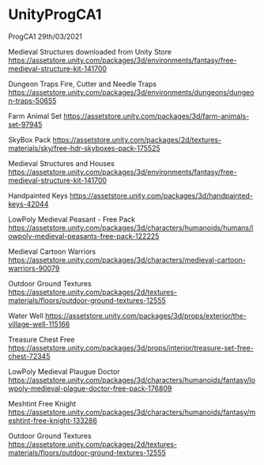 # UnityProgCA1
ProgCA1
29th/03/2021

Medieval Structures downloaded from Unity Store 
https://assetstore.unity.com/packages/3d/environments/fantasy/free-medieval-structure-kit-141700

Dungeon Traps Fire, Cutter and Needle Traps
https://assetstore.unity.com/packages/3d/environments/dungeons/dungeon-traps-50655

Farm Animal Set
https://assetstore.unity.com/packages/3d/farm-animals-set-97945

SkyBox Pack 
https://assetstore.unity.com/packages/2d/textures-materials/sky/free-hdr-skyboxes-pack-175525

Medieval Structures and Houses
https://assetstore.unity.com/packages/3d/environments/fantasy/free-medieval-structure-kit-141700

Handpainted Keys
https://assetstore.unity.com/packages/3d/handpainted-keys-42044

LowPoly Medieval Peasant - Free Pack
https://assetstore.unity.com/packages/3d/characters/humanoids/humans/lowpoly-medieval-peasants-free-pack-122225

Medieval Cartoon Warriors
https://assetstore.unity.com/packages/3d/characters/medieval-cartoon-warriors-90079

Outdoor Ground Textures
https://assetstore.unity.com/packages/2d/textures-materials/floors/outdoor-ground-textures-12555

Water Well
https://assetstore.unity.com/packages/3d/props/exterior/the-village-well-115166

Treasure Chest Free
https://assetstore.unity.com/packages/3d/props/interior/treasure-set-free-chest-72345

LowPoly Medieval Plaugue Doctor
https://assetstore.unity.com/packages/3d/characters/humanoids/fantasy/lowpoly-medieval-plague-doctor-free-pack-176809

Meshtint Free Knight
https://assetstore.unity.com/packages/3d/characters/humanoids/fantasy/meshtint-free-knight-133286

Outdoor Ground Textures
https://assetstore.unity.com/packages/2d/textures-materials/floors/outdoor-ground-textures-12555